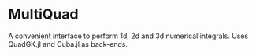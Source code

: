 # MultiQuad
A convenient interface to perform 1d, 2d and 3d numerical integrals. Uses QuadGK.jl and Cuba.jl as back-ends.
